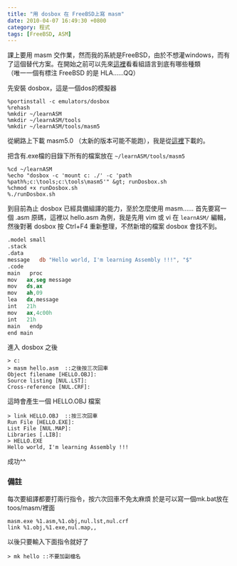 ```yaml
---
title: "用 dosbox 在 FreeBSD上寫 masm"
date: 2010-04-07 16:49:30 +0800
category: 程式
tags: [FreeBSD, ASM]
---
```

課上要用 masm 交作業，然而我的系統是FreeBSD，由於不想灌windows，而有了這個替代方案。在開始之前可以先來<a href="http://zh.wikipedia.org/zh-tw/%E7%B5%84%E5%90%88%E8%AA%9E%E8%A8%80%E5%88%97%E8%A1%A8" target="_blank">這裡</a>看看組語言到底有哪些種類<br />
（唯一一個有標注 FreeBSD 的是 HLA……QQ）
 
<!-- more -->

先安裝 dosbox，這是一個dos的模擬器

    %portinstall -c emulators/dosbox
    %rehash
    %mkdir ~/learnASM
    %mkdir ~/learnASM/tools
    %mkdir ~/learnASM/tools/masm5

從網路上下載 masm5.0 （太新的版本可能不能跑），我是從<a href="http://download.pchome.net/development/linetools/detail-9028.html" target="_blank">這裡</a>下載的。

把含有.exe檔的目錄下所有的檔案放在 `~/learnASM/tools/masm5`

    %cd ~/learnASM
    %echo "dosbox -c 'mount c: ./' -c 'path %path%;c:\tools;c:\tools\masm5'" &gt; runDosbox.sh
    %chmod +x runDosbox.sh
    %./runDosbox.sh

到目前為止 dosbox 已經具備組譯的能力，至於怎麼使用 masm……
首先要寫一個 .asm 原碼，這裡以 hello.asm 為例，我是先用 vim 或 vi 在 `learnASM/` 編輯，然後對著 dosbox 按 Ctrl+F4 重新整理，不然新增的檔案 dosbox 會找不到。

``` nasm
.model small
.stack
.data
message   db "Hello world, I'm learning Assembly !!!", "$"
.code
main   proc
mov   ax,seg message
mov   ds,ax
mov   ah,09
lea   dx,message
int   21h
mov   ax,4c00h
int   21h
main   endp
end main
```

進入 dosbox 之後

    > c:
    > masm hello.asm  ::之後按三次回車
    Object filename [HELLO.OBJ]:
    Source listing [NUL.LST]:
    Cross-reference [NUL.CRF]:

這時會產生一個 HELLO.OBJ 檔案

    > link HELLO.OBJ  ::按三次回車
    Run File [HELLO.EXE]:
    List File [NUL.MAP]:
    Libraries [.LIB]:
    > HELLO.EXE
    Hello world, I'm learning Assembly !!!

成功^^

### 備註

每次要組譯都要打兩行指令，按六次回車不免太麻煩
於是可以寫一個mk.bat放在toos/masm/裡面

``` plain mk.bat
masm.exe %1.asm,%1.obj,nul.lst,nul.crf
link %1.obj,%1.exe,nul.map,,
```

以後只要輸入下面指令就好了

    > mk hello ::不要加副檔名